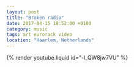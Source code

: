 ```yaml
---
layout: post
title: "Broken radio"
date: 2017-04-15 18:52:00 +0100
category: music
tags: art eurorack video
location: "Haarlem, Netherlands"
---
```


{% render youtube.liquid id="-l_QW8jw7VU" %}

